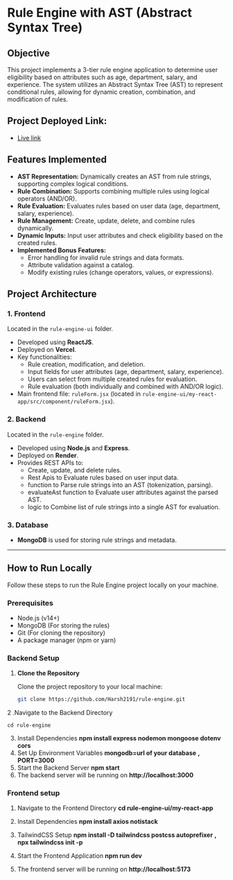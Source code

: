 # Rule Engine with AST (Abstract Syntax Tree)

## Objective
This project implements a 3-tier rule engine application to determine user eligibility based on attributes such as age, department, salary, and experience. The system utilizes an Abstract Syntax Tree (AST) to represent conditional rules, allowing for dynamic creation, combination, and modification of rules.

## Project Deployed Link:
- [Live link](https://rule-engine-frontend-fawn.vercel.app/)

## Features Implemented
- **AST Representation:** Dynamically creates an AST from rule strings, supporting complex logical conditions.
- **Rule Combination:** Supports combining multiple rules using logical operators (AND/OR).
- **Rule Evaluation:** Evaluates rules based on user data (age, department, salary, experience).
- **Rule Management:** Create, update, delete, and combine rules dynamically.
- **Dynamic Inputs:** Input user attributes and check eligibility based on the created rules.
- **Implemented Bonus Features:**
  - Error handling for invalid rule strings and data formats.
  - Attribute validation against a catalog.
  - Modify existing rules (change operators, values, or expressions).

## Project Architecture

### 1. **Frontend**
Located in the `rule-engine-ui` folder.
- Developed using **ReactJS**.
- Deployed on **Vercel**.
- Key functionalities:
  - Rule creation, modification, and deletion.
  - Input fields for user attributes (age, department, salary, experience).
  - Users can select from multiple created rules for evaluation.
  - Rule evaluation (both individually and combined with AND/OR logic).
- Main frontend file: `ruleForm.jsx` (located in `rule-engine-ui/my-react-app/src/component/ruleForm.jsx`).

### 2. **Backend**
Located in the `rule-engine` folder.
- Developed using **Node.js** and **Express**.
- Deployed on **Render**.
- Provides REST APIs to:
  - Create, update, and delete rules.
  -  Rest Apis to Evaluate rules based on user input data.
  -  function to Parse rule strings into an AST (tokenization, parsing).
  -  evaluateAst function to Evaluate user attributes against the parsed AST.
  -  logic to Combine list of  rule strings into a single AST for evaluation.

### 3. **Database**
- **MongoDB** is used for storing rule strings and metadata.

---

## How to Run Locally

Follow these steps to run the Rule Engine project locally on your machine.

### Prerequisites

- Node.js (v14+)
- MongoDB (For storing the rules)
- Git (For cloning the repository)
- A package manager (npm or yarn)

### Backend Setup

1. **Clone the Repository**

   Clone the project repository to your local machine:

   ```bash
   git clone https://github.com/Harsh2191/rule-engine.git
2 .Navigate to the Backend Directory

    cd rule-engine
3. Install Dependencies
   **npm install express nodemon mongoose dotenv cors**
4. Set Up Environment Variables
   **mongodb=url of your database**
    **,  PORT=3000**
5. Start the Backend Server
   **npm start**
6. The backend server will be running on **http://localhost:3000**
### Frontend setup
1. Navigate to the Frontend Directory
   **cd rule-engine-ui/my-react-app**

2. Install Dependencies
   **npm install axios notistack**
3. TailwindCSS Setup
   **npm install -D tailwindcss postcss autoprefixer**
   **,  npx tailwindcss init -p**
4. Start the Frontend Application
    **npm run dev**
5.  The frontend server will be running on **http://localhost:5173**

